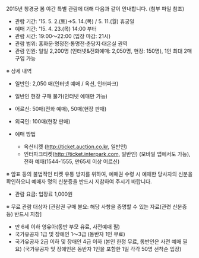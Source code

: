 2015년 창경궁 봄 야간 특별 관람에 대해 다음과 같이 안내합니다. (첨부 파일 참조)
- 관람 기간: '15. 5. 2.(토)→5. 14.(목) / 5. 11.(월) 휴궁일
- 예매 기간: '15. 4. 23.(목) 14:00 부터
- 관람 시간: 19:00～22:00 (입장 마감: 21시)
- 관람 범위: 홍화문·명정전·통명전·춘당지·대온실 권역
- 관람 인원: 일일 2,200명 (인터넷&전화예매: 2,050명, 현장: 150명), 1인 최대 2매 구입 가능

※ 상세 내역
  - 일반인: 2,050 매(인터넷 예매 / 옥션, 인터파크)
  * 일반인 현장 구매 불가(인터넷 예매만 가능)
  - 어르신: 50매(전화 예매), 50매(현장 판매)
  - 외국인: 100매(현장 판매)

- 예매 방법
  - 옥션티켓 (http://ticket.auction.co.kr, 일반인)
  - 인터파크티켓(http://ticket.interpark.com, 일반인) (모바일 앱에서도 가능), 전화 예매(1544-1555, 만65세 이상 어르신)

※ 암표 등의 불법적인 티켓 유통 방지를 위하여, 예매권 수령 시 예매한 당사자의 신분을 확인하오니 예매자 명의 신분증을 반드시 지참하여 주시기 바랍니다.

- 관람 요금: 입장료 1,000원

※ 무료 관람 대상자 [관람권 구매 불요: 해당 사항을 증명할 수 있는 자료(관련 신분증 등) 반드시 지참]
  - 만 6세 이하 영유아(동반 부모 유료, 사전예매 필)
  - 국가유공자 1급 및 장애인 1～3급 (동반자 1인 무료)
  - 국가유공자 2급 이하 및 장애인 4급 이하 (본인 한정 무료, 동반인은 사전 예매 필요)
(국가유공자 및 장애인은 동반자 1인을 포함한 1일 각각 50명 선착순 입장)